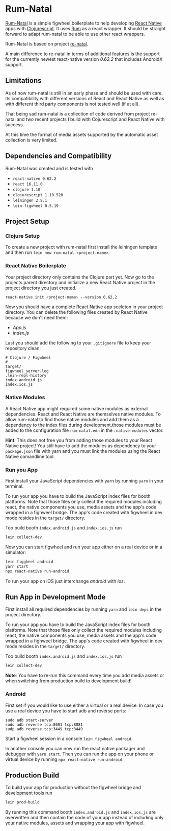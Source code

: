 # Rum-Natal

[Rum-Natal](https://github.com/ClockworksIO/rum-natal) is a simple figwheel boilerplate to help developing [React Native](https://reactnative.dev/) apps with [Clojurescript](https://clojurescript.org/). It uses [Rum](https://github.com/tonsky/rum) as a react wrapper. It should be straight forward to adapt rum-natal to be able to use other react wrappers.

Rum-Natal is based on project [re-natal](https://github.com/drapanjanas/re-natal).

A main difference to re-natal in terms of additional features is the support for the currently newest react-native version _0.62.2_ that includes AndroidX support.

## Limitations

As of now rum-natal is still in an early phase and should be used with care. Its compatibility with different versions of React and React Native as well as with different third party components is not tested well (if at all).

That being sad rum-natal is a collection of code derived from project re-natal and two recent projects I build with Cojurescript and React Native with success.

At this time the format of media assets supported by the automatic asset collection is very limited.

## Dependencies and Compatibility

Rum-Natal was created and is tested with
- `react-native 0.62.2`
- `react 16.11.0`
- `clojure 1.10`
- `clojurescript 1.10.520`
- `leiningen 2.9.1`
- `lein-figwheel 0.5.19`

## Project Setup

### Clojure Setup

To create a new project with rum-natal first install the leiningen template and then run `lein new rum-natal <project-name>`.

### React Native Boilerplate

Your project directory only contains the Clojure part yet. Now go to the projects parent directory and initialize a new React Native project in the project directory you just created.
```bash
react-native init <project-name> --version 0.62.2
```

Now you should have a complete React Native app sceleton in your project directory. You can delete the following files created by React Native because we don't need them:
- _App.js_
- _index.js_

Last you should add the following to your `.gitignore` file to keep your repository clean:
```
# Clojure / Figwheel
#
target/
figwheel_server.log
.lein-repl-history
index.android.js
index.ios.js
```

### Native Modules

A React Native app might required some native modules as external dependencies. React and React Native are themselves native modules. To allow rum-natal to find those native modules and add them as a dependency to the index files during development,those modules must be added to the configuration file `rum-natal.edn` in the `:native-modules` vector.

**Hint**: This does not free you from adding those modules to your React Native project! You still have to add the modules as dependency to your `package.json` file with yarn and you must link the modules using the React Native comandline tool.

### Run you App

First install your JavaScript dependencies with yarn by running `yarn` in your terminal.

To run your app you have to build the JavaScript index files for booth platforms. Note that those files only collect the required modules including react, the native components you use, media assets and the app's code wrapped in a fighweel bridge. The app's code created with figwheel in dev mode resides in the `target/` directory.

Too build booth `index.android.js` and `index.ios.js` run
```bash
lein collect-dev
```

Now you can start figwheel and run your app either on a real device or in a simulator:
```bash
lein figgheel android
yarn start
npx react-native run-android
```
To run your app on iOS just interchange _android_ with _ios_.


## Run App in Development Mode

First install all required dependencies by running `yarn` and `lein deps` in the project directory.

To run your app you have to build the JavaScript index files for booth platforms. Note that those files only collect the required modules including react, the native components you use, media assets and the app's code wrapped in a fighweel bridge. The app's code created with figwheel in dev mode resides in the `target/` directory.

Too build booth `index.android.js` and `index.ios.js` run
```bash
lein collect-dev
```

**Note**: You have to re-run this command every time you add media assets or when switching from production build to development build!

### Android

First set if you would like to use either a virtual or a real device. In case you use a real device you have to start adb and reverse ports:
```
sudo adb start-server
sudo adb reverse tcp:8081 tcp:8081
sudp adb reverse tcp:3449 tcp:3449
```

Start a figwheel session in a console `lein figwheel android`.

In another console you can now run the react native packager and debugger with `yarn start`. Then you can run the app on your phone or virtual device by running `npx react-native run-android`.


## Production Build

To build your app for production without the figwheel bridge and development tools run
```bash
lein prod-build
```

By running this command booth `index.android.js` and `index.ios.js` are overwritten and then contain the code of your app instead of including only your native modules, assets and wrapping your app with figwheel.
